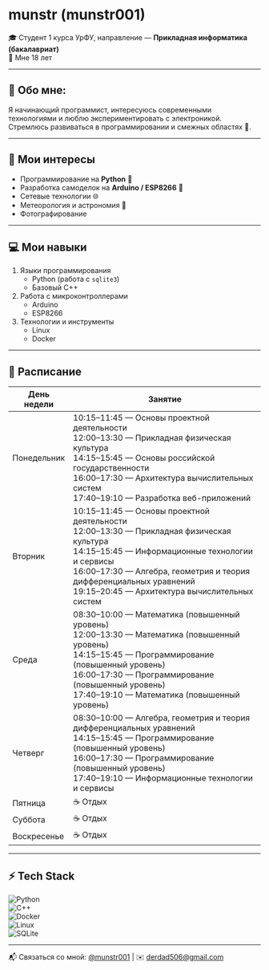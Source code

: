 # munstr (munstr001)

🎓 Студент 1 курса УрФУ, направление — **Прикладная информатика (бакалавриат)**  
📍 Мне 18 лет  

---

## 📖 Обо мне:
Я начинающий программист, интересуюсь современными технологиями и люблю экспериментировать с электроникой.  
Стремлюсь развиваться в программировании и смежных областях 🚀.  

---

## 🌱 Мои интересы  
- Программирование на **Python** 🐍  
- Разработка самоделок на **Arduino / ESP8266** 🔧  
- Сетевые технологии 🌐  
- Метеорология и астрономия 🌌
- Фотографирование   

---

## 💻 Мои навыки  
1. Языки программирования  
   - Python (работа с `sqlite3`)  
   - Базовый C++  
2. Работа с микроконтроллерами  
   - Arduino  
   - ESP8266  
3. Технологии и инструменты  
   - Linux  
   - Docker  

---

## 📅 Расписание  

| День недели | Занятие |
|-------------|---------|
| Понедельник | 10:15–11:45 — Основы проектной деятельности<br>12:00–13:30 — Прикладная физическая культура<br>14:15–15:45 — Основы российской государственности<br>16:00–17:30 — Архитектура вычислительных систем<br>17:40–19:10 — Разработка веб-приложений |
| Вторник     | 10:15–11:45 — Основы проектной деятельности<br>12:00–13:30 — Прикладная физическая культура<br>14:15–15:45 — Информационные технологии и сервисы<br>16:00–17:30 — Алгебра, геометрия и теория дифференциальных уравнений<br>19:15–20:45 — Архитектура вычислительных систем |
| Среда       | 08:30–10:00 — Математика (повышенный уровень)<br>12:00–13:30 — Математика (повышенный уровень)<br>14:15–15:45 — Программирование (повышенный уровень)<br>16:00–17:30 — Программирование (повышенный уровень)<br>17:40–19:10 — Математика (повышенный уровень) |
| Четверг     | 08:30–10:00 — Алгебра, геометрия и теория дифференциальных уравнений<br>14:15–15:45 — Программирование (повышенный уровень)<br>16:00–17:30 — Программирование (повышенный уровень)<br>17:40–19:10 — Информационные технологии и сервисы |
| Пятница     | ☕ Отдых |
| Суббота     | ☕ Отдых |
| Воскресенье | ☕ Отдых |


----

## ⚡ Tech Stack  

![Python](https://img.shields.io/badge/-Python-3776AB?style=for-the-badge&logo=python&logoColor=white)  
![C++](https://img.shields.io/badge/-C++-00599C?style=for-the-badge&logo=cplusplus&logoColor=white)  
![Docker](https://img.shields.io/badge/-Docker-2496ED?style=for-the-badge&logo=docker&logoColor=white)  
![Linux](https://img.shields.io/badge/-Linux-FCC624?style=for-the-badge&logo=linux&logoColor=black)  
![SQLite](https://img.shields.io/badge/-SQLite-003B57?style=for-the-badge&logo=sqlite&logoColor=white)  

----

📬 Связаться со мной: [@munstr001](https://t.me/munstr001) | ✉️ derdad506@gmail.com  
